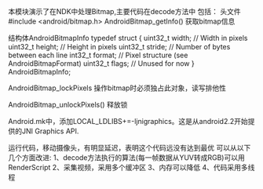本模块演示了在NDK中处理Bitmap,主要代码在decode方法中
包括：
头文件 #include <android/bitmap.h>
AndroidBitmap_getInfo() 获取bitmap信息

结构体AndroidBitmapInfo
typedef struct {
    uint32_t    width;  // Width in pixels
    uint32_t    height; // Height in pixels
    uint32_t    stride; // Number of bytes between each line
    int32_t     format; // Pixel structure (see AndroidBitmapFormat)
    uint32_t    flags;  // Unused for now
} AndroidBitmapInfo;

AndroidBitmap_lockPixels  操作bitmap时必须独占此对象，读写排他性

AndroidBitmap_unlockPixels()  释放锁

Android.mk中，添加LOCAL_LDLIBS+=-ljnigraphics。这是从android2.2开始提供的JNI Graphics API.


运行代码，移动摄像头，有明显延迟，表明这个代码远没有达到最优
可以从以下几个方面改进:
1、decode方法执行的算法(每一帧数据从YUV转成RGB)可以用RenderScript
2、采集视频，采用多个缓冲区
3、内存可以降低
4、代码采用多线程